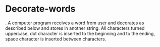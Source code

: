 # Decorate-words
. A computer program receives a word from user and decorates as described below and stores in another string. All characters turned uppercase, dot character is inserted to the beginning and to the ending, space character is inserted between characters. 
